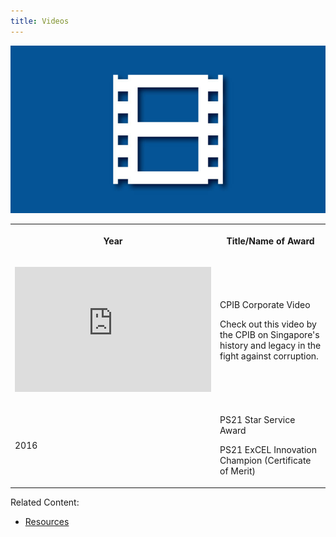 ```yaml
---
title: Videos
---
```


<img src="/images/resource_videos1.jpg" alt="Videos">

<table>
  <tr>
    <th><span style="font-weight:bold"><p>Year</p></span></th>
    <th><p>Title/Name of Award</p></th>
  </tr>

  <tr>
  <td><p><iframe width="314" height="200" src="https://www.youtube.com/embed/MzUAm9foAxw" title="YouTube video player" frameborder="0" allow="accelerometer; autoplay; clipboard-write; encrypted-media; gyroscope; picture-in-picture" allowfullscreen></iframe></p></td>
    <td>
      <p>CPIB Corporate Video</p>
      <p>Check out this video by the CPIB on Singapore's history and legacy in the fight against corruption.</p>
    </td>
  </tr>

  <tr>
    <td><p>2016</p></td>
    <td>
      <p>PS21 Star Service Award</p>
      <p>PS21 ExCEL Innovation Champion (Certificate of Merit)</p>
    </td>
  </tr>

</table>


Related Content:

* [Resources](/about-corruption/prevention-and-education/resources/)
